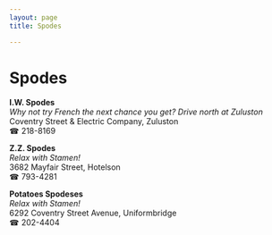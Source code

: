 ```yaml
---
layout: page 
title: Spodes

---
```



# Spodes


 **I.W. Spodes**  
_Why not try French the next chance you get? 
Drive north at Zuluston_  
Coventry Street & Electric Company, Zuluston  
☎ 218-8169

**Z.Z. Spodes**  
_Relax with Stamen!_  
3682 Mayfair Street, Hotelson  
☎ 793-4281

**Potatoes Spodeses**  
_Relax with Stamen!_  
6292 Coventry Street Avenue, Uniformbridge  
☎ 202-4404

